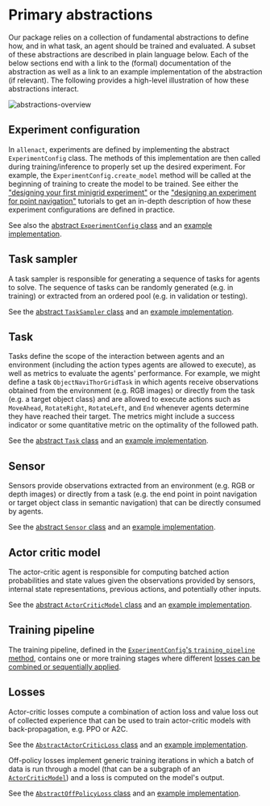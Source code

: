 # Primary abstractions

Our package relies on a collection of fundamental abstractions to define how, and in what task, an agent should be
trained and evaluated. A subset of these abstractions are described in plain language below. Each of the below sections
end with a link to the (formal) documentation of the abstraction as well as a link to an example implementation of the
abstraction (if relevant). The following provides a high-level illustration of how these abstractions interact.


![abstractions-overview](../img/abstractions.png)

## Experiment configuration

In `allenact`, experiments are defined by implementing the abstract `ExperimentConfig` class. The methods
of this implementation are then called during training/inference to properly set up the desired experiment. For example,
the `ExperimentConfig.create_model` method will be called at the beginning of training to create the model
to be trained.
See either the ["designing your first minigrid experiment"](/tutorials/minigrid-tutorial) or the
["designing an experiment for point navigation"](/tutorials/training-a-pointnav-model)
 tutorials to get an in-depth description of how these experiment configurations are defined in practice.

See also the [abstract `ExperimentConfig` class](/api/core/base_abstractions/experiment_config#experimentconfig) 
and an [example implementation](/api/plugins/ithor_plugin/ithor_environment/#ithorenvironment).

## Task sampler

A task sampler is responsible for generating a sequence of tasks for agents to solve. The sequence of tasks can be 
randomly generated (e.g. in training) or extracted from an ordered pool (e.g. in validation or testing).

See the [abstract `TaskSampler` class](/api/core/base_abstractions/task/#tasksampler) 
and an [example implementation](/api/plugins/ithor_plugin/ithor_task_samplers/#objectnavtasksampler).

## Task

Tasks define the scope of the interaction between agents and an environment (including the action types agents are 
allowed to execute), as well as metrics to evaluate the agents' performance. For example, we might define a task 
`ObjectNaviThorGridTask` in which agents receive observations obtained from the environment (e.g. RGB images) or directly from 
the task (e.g. a target object class) and are allowed to execute actions such as `MoveAhead`, `RotateRight`, 
`RotateLeft`, and `End` whenever agents determine they have reached their target. The metrics might include a
success indicator or some quantitative metric on the optimality of the followed path.  

See the [abstract `Task` class](/api/core/base_abstractions/task/#task) 
and an [example implementation](/api/plugins/robothor_plugin/robothor_tasks/#objectnavtask).

## Sensor

Sensors provide observations extracted from an environment (e.g. RGB or depth images) or directly from a task (e.g. the 
end point in point navigation or target object class in semantic navigation) that can be directly consumed by 
agents.

See the [abstract `Sensor` class](/api/core/base_abstractions/sensor/#sensor) 
and an [example implementation](/api/plugins/ithor_plugin/ithor_sensors/#rgbsensorthor).

## Actor critic model

The actor-critic agent is responsible for computing batched action probabilities and state values given the 
observations provided by sensors, internal state representations, previous actions, and potentially 
other inputs.

See the [abstract `ActorCriticModel` class](/api/core/algorithms/onpolicy_sync/policy/#ActorCriticModel) 
and an
[example implementation](/api/projects/objectnav_baselines/models/object_nav_models#ObjectNavBaselineActorCritic).

## Training pipeline

The training pipeline, defined in the
[`ExperimentConfig`'s `training_pipeline` method](/api/core/base_abstractions/experiment_config/#training_pipeline),
contains one or more training stages where different
[losses can be combined or sequentially applied](/howtos/defining-a-new-training-pipeline).
 
## Losses

Actor-critic losses compute a combination of action loss and value loss out of collected experience that can be used to 
train actor-critic models with back-propagation, e.g. PPO or A2C.

See the
[`AbstractActorCriticLoss` class](/api/core/algorithms/onpolicy_sync/losses/abstract_loss#abstractactorcriticloss) 
and an [example implementation](/api/core/algorithms/onpolicy_sync/losses/ppo/#ppo).

Off-policy losses implement generic training iterations in which a batch of data is run through a model (that can be a
subgraph of an [`ActorCriticModel`](#actor-critic-model)) and a loss is
computed on the model's output.

See the
[`AbstractOffPolicyLoss` class](/api/core/algorithms/offpolicy_sync/losses/abstract_offpolicy_loss#abstractoffpolicyloss) 
and an [example implementation](/api/plugins/minigrid_plugin/minigrid_offpolicy/#MiniGridOffPolicyExpertCELoss).
